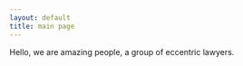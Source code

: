 ```yaml
---
layout: default
title: main page 
---
```


Hello, we are amazing people, a group of eccentric lawyers.
